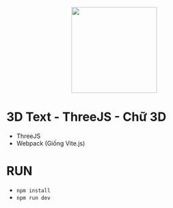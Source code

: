 <div align="center">
    <img src="https://i.ytimg.com/vi/G0sJ--sVTnQ/mqdefault.jpg" width="200"/>
</div>

# 3D Text - ThreeJS - Chữ 3D
- ThreeJS
- Webpack (Giống Vite.js)

# RUN
- `npm install`
- `npm run dev`
